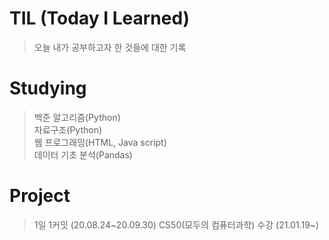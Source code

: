 # TIL (Today I Learned)
> 오늘 내가 공부하고자 한 것들에 대한 기록

# Studying
> 백준 알고리즘(Python) <br>
> 자료구조(Python) <br>
> 웹 프로그래밍(HTML, Java script) <br>
> 데이터 기초 분석(Pandas)

# Project
> 1일 1커밋 (20.08.24~20.09.30)
> CS50(모두의 컴퓨터과학) 수강 (21.01.19~)
